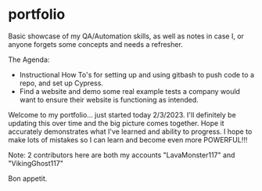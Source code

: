 # portfolio
Basic showcase of my QA/Automation skills, as well as notes in case I, or anyone forgets some concepts and needs a refresher.

The Agenda: 
- Instructional How To's for setting up and using gitbash to push code to a repo, and set up Cypress.
- Find a website and demo some real example tests a company would want to ensure their website is functioning as intended.

Welcome to my portfolio... just started today 2/3/2023. I'll definitely be updating this over time and the big picture comes together. Hope it accurately demonstrates what I've learned and ability to progress. I hope to make lots of mistakes so I can learn and become even more POWERFUL!!!

Note: 2 contributors here are both my accounts "LavaMonster117" and "VikingGhost117"

Bon appetit.
